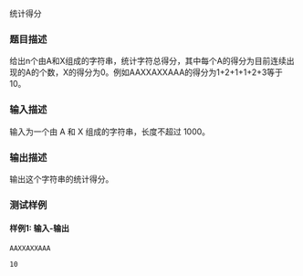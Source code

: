 统计得分

### 题目描述

给出n个由A和X组成的字符串，统计字符总得分，其中每个A的得分为目前连续出现的A的个数，X的得分为0。例如AAXXAXXAAA的得分为1+2+1+1+2+3等于10。

### 输入描述

输入为一个由 A 和 X 组成的字符串，长度不超过 1000。

### 输出描述

输出这个字符串的统计得分。

### 测试样例

#### 样例1: 输入-输出

```
AAXXAXXAAA
```

```
10
```

